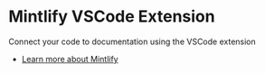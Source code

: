 # Mintlify VSCode Extension

Connect your code to documentation using the VSCode extension

* [Learn more about Mintlify](https://mintlify.com)